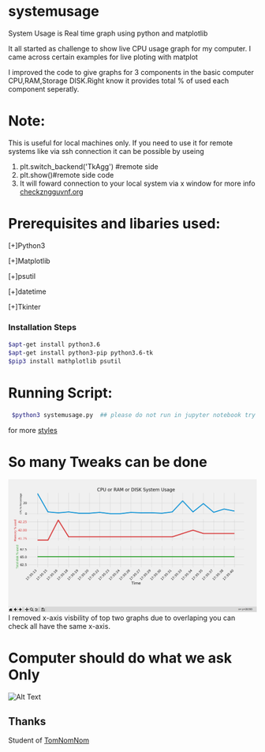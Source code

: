 # systemusage
System Usage is Real time graph using python and matplotlib

It all started as challenge to show live CPU usage graph for my computer. I came across certain examples for live ploting with matplot 

I improved the code to give graphs for 3 components in the  basic computer CPU,RAM,Storage DISK.Right know it provides total % of used each component seperatly.

# Note:
This is useful for local machines only. If you need to use it for remote systems like via ssh connection it can be possible by useing
  1.  plt.switch_backend('TkAgg') #remote side
  2.  plt.show()#remote side code
  3.  It will foward connection to your local system  via x window 
   for more info [checkzngguvnf.org](https://zngguvnf.org/2018-07-21--matplotlib-on-remote-machine.html)
  

# Prerequisites and libaries used:
[+]Python3

[+]Matplotlib

[+]psutil

[+]datetime

[+]Tkinter


### Installation Steps
```sh
$apt-get install python3.6
$apt-get install python3-pip python3.6-tk
$pip3 install mathplotlib psutil 
```
# Running Script:
```sh
 $python3 systemusage.py  ## please do not run in jupyter notebook try to run in terminal itself,it is  working in ubuntu 18.04.
```


for more [styles](https://matplotlib.org/3.1.0/gallery/style_sheets/style_sheets_reference.html)

# So many Tweaks can be done 
![Alt Text](systemusage.png)
I removed x-axis visbility of top two graphs due to overlaping you can check all have the  same x-axis.

# Computer should do what we ask Only
![Alt Text](https://media1.tenor.com/images/06d5674d86d74435991e3434d29b3ebf/tenor.gif?itemid=5081593)

 ## Thanks
  Student of [TomNomNom](https://github.com/TomNomNom)
